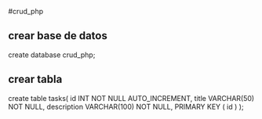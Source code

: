 #crud_php

## crear base de datos

create database crud_php;

## crear tabla

create table tasks(
   id INT NOT NULL AUTO_INCREMENT,
   title VARCHAR(50) NOT NULL,
   description VARCHAR(100) NOT NULL,
   PRIMARY KEY ( id )
);
